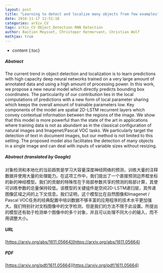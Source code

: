 ```yaml
---
layout: post
title: "Learning to detect and localize many objects from few examples"
date: 2016-11-17 12:51:18
categories: arXiv_CV
tags: arXiv_CV Object_Detection RNN Detection
author: Bastien Moysset, Christoper Kermorvant, Christian Wolf
mathjax: true
---
```


* content
{:toc}

##### Abstract
The current trend in object detection and localization is to learn predictions with high capacity deep neural networks trained on a very large amount of annotated data and using a high amount of processing power. In this work, we propose a new neural model which directly predicts bounding box coordinates. The particularity of our contribution lies in the local computations of predictions with a new form of local parameter sharing which keeps the overall amount of trainable parameters low. Key components of the model are spatial 2D-LSTM recurrent layers which convey contextual information between the regions of the image. We show that this model is more powerful than the state of the art in applications where training data is not as abundant as in the classical configuration of natural images and Imagenet/Pascal VOC tasks. We particularly target the detection of text in document images, but our method is not limited to this setting. The proposed model also facilitates the detection of many objects in a single image and can deal with inputs of variable sizes without resizing.

##### Abstract (translated by Google)
对象检测和本地化的当前趋势是学习大容量深度神经网络的预测，训练大量的注释数据并使用大量的处理能力。在这项工作中，我们提出了一个直接预测边界框坐标的新的神经模型。我们的贡献的特殊性在于局部参数共享的预测的局部计算，其使可训练参数的总量保持较低。该模型的关键组件是空间2D-LSTM递归层，其传递图像区域之间的上下文信息。我们证明，这个模型比在自然图像和Imagenet / Pascal VOC任务的经典配置中培训数据不够丰富的应用程序的技术水平更加强大。我们特别针对文档图像中的文字检测，但是我们的方法不限于此设置。所提出的模型还有助于检测单个图像中的多个对象，并且可以处理不同大小的输入，而不用调整大小。

##### URL
[https://arxiv.org/abs/1611.05664](https://arxiv.org/abs/1611.05664)

##### PDF
[https://arxiv.org/pdf/1611.05664](https://arxiv.org/pdf/1611.05664)

